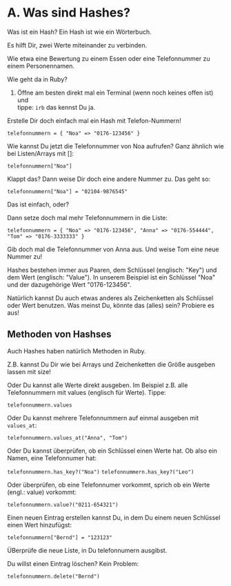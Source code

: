 # A. Was sind Hashes?

Was ist ein Hash? Ein Hash ist wie ein Wörterbuch.

Es hilft Dir, zwei Werte miteinander zu verbinden.

Wie etwa eine Bewertung zu einem Essen oder eine Telefonnummer zu einem Personennamen.

Wie geht da in Ruby?

1. Öffne am besten direkt mal ein Terminal (wenn noch keines offen ist) und  
   tippe: `irb` das kennst Du ja.

Erstelle Dir doch einfach mal ein Hash mit Telefon-Nummern!

`telefonnummern = { "Noa" => "0176-123456" }`

Wie kannst Du jetzt die Telefonnummer von Noa aufrufen?
Ganz ähnlich wie bei Listen/Arrays mit []:

`telefonnummern["Noa"]`

Klappt das? Dann weise Dir doch eine andere Nummer zu. Das geht so:

`telefonnummern["Noa"] = "02104-9876545"`

Das ist einfach, oder?

Dann setze doch mal mehr Telefonnummern in die Liste:

`telefonnummern = { "Noa" => "0176-123456", "Anna" => "0176-554444", "Tom" => "0176-3333333" }`

Gib doch mal die Telefonnummer von Anna aus. Und weise Tom eine neue Nummer zu!

Hashes bestehen immer aus Paaren, dem Schlüssel (englisch: "Key") und dem Wert (englisch: "Value"). In unserem Beispiel ist ein Schlüssel "Noa" und der dazugehörige Wert "0176-123456".

Natürlich kannst Du auch etwas anderes als Zeichenketten als Schlüssel oder Wert benutzen. Was meinst Du, könnte das (alles) sein? Probiere es aus!

## Methoden von Hashses

Auch Hashes haben natürlich Methoden in Ruby.

Z.B. kannst Du Dir wie bei Arrays und Zeichenketten die Größe ausgeben lassen mit size!

Oder Du kannst alle Werte direkt ausgeben. Im Beispiel z.B. alle Telefonnummern mit values (englisch für Werte). Tippe:

`telefonnummern.values`

Oder Du kannst mehrere Telefonnummern auf einmal ausgeben mit `values_at`:

`telefonnummern.values_at("Anna", "Tom")`

Oder Du kannst überprüfen, ob ein Schlüssel einen Werte hat. Ob also ein Namen, eine Telefonnumer hat:

`telefonnummern.has_key?("Noa")`
`telefonnummern.has_key?("Leo")`

Oder überprüfen, ob eine Telefonnumer vorkommt, sprich ob ein Werte (engl.: value) vorkommt:

`telefonnummern.value?("0211-654321")`

Einen neuen Eintrag erstellen kannst Du, in dem Du einem neuen Schlüssel einen Wert hinzufügst:

`telefonnummern["Bernd"] = "123123"`

ÜBerprüfe die neue Liste, in Du telefonnumern ausgibst.

Du willst einen Eintrag löschen? Kein Problem:

`telefonnummern.delete("Bernd")`

